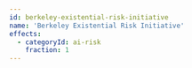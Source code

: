 ```yaml
---
id: berkeley-existential-risk-initiative
name: 'Berkeley Existential Risk Initiative'
effects:
  - categoryId: ai-risk
    fraction: 1
---
```

